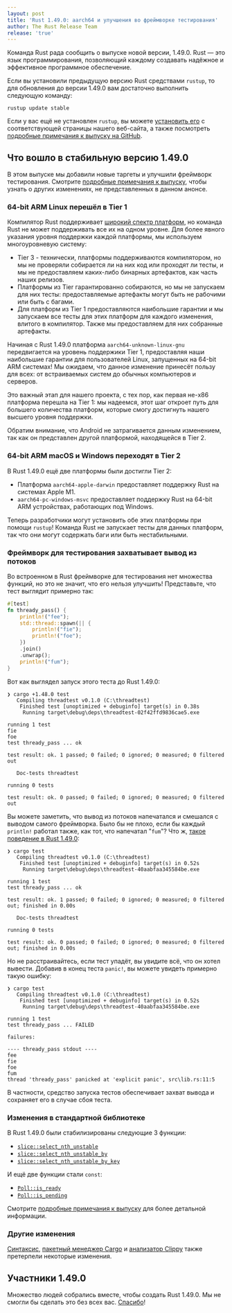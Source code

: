 ```yaml
---
layout: post
title: 'Rust 1.49.0: aarch64 и улучшения во фреймворке тестирования'
author: The Rust Release Team
release: 'true'
---
```


Команда Rust рада сообщить о выпуске новой версии, 1.49.0. Rust — это язык программирования, позволяющий каждому создавать надёжное и эффективное программное обеспечение.

Если вы установили предыдущую версию Rust средствами `rustup`, то для обновления до версии 1.49.0 вам достаточно выполнить следующую команду:

```console
rustup update stable
```

Если у вас ещё не установлен `rustup`, вы можете [установить его] с соответствующей страницы нашего веб-сайта, а также посмотреть [подробные примечания к выпуску на GitHub].

## Что вошло в стабильную версию 1.49.0

В этом выпуске мы добавили новые таргеты и улучшили фреймворк тестирования. Смотрите [подробные примечания к выпуску](https://github.com/rust-lang/rust/blob/master/RELEASES.md#version-1490-2020-12-31), чтобы узнать о других изменениях, не представленных в данном анонсе.

### 64-bit ARM Linux перешёл в Tier 1

Компилятор Rust поддерживает [широкий спектр платформ], но команда Rust не может поддерживать все их на одном уровне. Для более явного указания уровня поддержки каждой платформы, мы используем многоуровневую систему:

- Tier 3 - технически, платформы поддерживаются компилятором, но мы не проверяли собирается ли на них код или проходят ли тесты, и мы не предоставляем каких-либо бинарных артефактов, как часть наших релизов.
- Платформы из Tier гарантированно собираются, но мы не запускаем для них тесты: предоставляемые артефакты могут быть не рабочими или быть с багами.
- Для платформ из Tier 1 предоставляются наибольшие гарантии и мы запускаем все тесты для этих платформ для каждого изменения, влитого в компилятор. Также мы предоставляем для них собранные артефакты.

Начиная с Rust 1.49.0 платформа `aarch64-unknown-linux-gnu` передвигается на уровень поддержики Tier 1, предоставляя наши наибольшие гарантии для пользователей Linux, запущенных на 64-bit ARM системах! Мы ожидаем, что данное изменение принесёт пользу для всех: от встраиваемых систем до обычных компьютеров и серверов.

Это важный этап для нашего проекта, с тех пор, как первая не-x86 платформа перешла на Tier 1: мы надеемся, этот шаг откроет путь для большего количества платформ, которые смогу достигнуть нашего высшего уровня поддержки.

Обратим внимание, что Android не затрагивается данным изменением, так как он представлен другой платформой, находящейся в Tier 2.

### 64-bit ARM macOS и Windows переходят в Tier 2

В Rust 1.49.0 ещё две платформы были достигли Tier 2:

- Платформа `aarch64-apple-darwin` предоставляет поддержку Rust на системах Apple M1.
- `aarch64-pc-windows-msvc` предоставляет поддержку Rust на 64-bit ARM устройствах, работающих под Windows.

Теперь разработчики могут установить обе этих платформы при помощи `rustup`! Команда Rust не запускает тесты для данных платформ, так что они могут содержать баги или быть нестабильными.

### Фреймворк для тестирования захватывает вывод из потоков

Во встроенном в Rust фреймворке для тестирования нет множества функций, но это не значит, что его нельзя улучшить! Представьте, что тест выглядит примерно так:

```rust
#[test]
fn thready_pass() {
    println!("fee");
    std::thread::spawn(|| {
        println!("fie");
        println!("foe");
    })
    .join()
    .unwrap();
    println!("fum");
}
```

Вот как выглядел запуск этого теста до Rust 1.49.0:

```text
❯ cargo +1.48.0 test
   Compiling threadtest v0.1.0 (C:\threadtest)
    Finished test [unoptimized + debuginfo] target(s) in 0.38s
     Running target\debug\deps\threadtest-02f42ffd9836cae5.exe

running 1 test
fie
foe
test thready_pass ... ok

test result: ok. 1 passed; 0 failed; 0 ignored; 0 measured; 0 filtered out

   Doc-tests threadtest

running 0 tests

test result: ok. 0 passed; 0 failed; 0 ignored; 0 measured; 0 filtered out
```

Вы можете заметить, что вывод из потоков напечатался и смешался с выводом самого фреймворка. Было бы не плохо, если бы каждый `println!` работал также, как тот, что напечатал "`fum`"? Что ж, [такое поведение в Rust 1.49.0](https://github.com/rust-lang/rust/pull/78227):

```text
❯ cargo test
   Compiling threadtest v0.1.0 (C:\threadtest)
    Finished test [unoptimized + debuginfo] target(s) in 0.52s
     Running target\debug\deps\threadtest-40aabfaa345584be.exe

running 1 test
test thready_pass ... ok

test result: ok. 1 passed; 0 failed; 0 ignored; 0 measured; 0 filtered out; finished in 0.00s

   Doc-tests threadtest

running 0 tests

test result: ok. 0 passed; 0 failed; 0 ignored; 0 measured; 0 filtered out; finished in 0.00s
```

Но не расстраивайтесь, если тест упадёт, вы увидите всё, что он хотел вывести. Добавив в конец теста `panic!`, вы можете увидеть примерно такую ошибку:

```text
❯ cargo test
   Compiling threadtest v0.1.0 (C:\threadtest)
    Finished test [unoptimized + debuginfo] target(s) in 0.52s
     Running target\debug\deps\threadtest-40aabfaa345584be.exe

running 1 test
test thready_pass ... FAILED

failures:

---- thready_pass stdout ----
fee
fie
foe
fum
thread 'thready_pass' panicked at 'explicit panic', src\lib.rs:11:5
```

В частности, средство запуска тестов обеспечивает захват вывода и сохраняет его в случае сбоя теста.

### Изменения в стандартной библиотеке

В Rust 1.49.0 были стабилизированы следующие 3 функции:

- [`slice::select_nth_unstable`]
- [`slice::select_nth_unstable_by`]
- [`slice::select_nth_unstable_by_key`]

И ещё две функции стали `const`:

- [`Poll::is_ready`]
- [`Poll::is_pending`]

Смотрите [подробные примечания к выпуску](https://github.com/rust-lang/rust/blob/master/RELEASES.md#version-1490-2020-12-31) для более детальной информации.

### Другие изменения

[Синтаксис](https://github.com/rust-lang/rust/blob/master/RELEASES.md#version-1490-2020-12-31), [пакетный менеджер Cargo] и [анализатор Clippy] также претерпели некоторые изменения.

## Участники 1.49.0

Множество людей собрались вместе, чтобы создать Rust 1.49.0. Мы не смогли бы сделать это без всех вас. [Спасибо](https://thanks.rust-lang.org/rust/1.49.0/)!


[установить его]: https://www.rust-lang.org/install.html
[подробные примечания к выпуску на GitHub]: https://github.com/rust-lang/rust/blob/master/RELEASES.md#version-1490-2020-12-31
[широкий спектр платформ]: https://doc.rust-lang.org/stable/rustc/platform-support.html
[`slice::select_nth_unstable`]: https://doc.rust-lang.org/nightly/std/primitive.slice.html#method.select_nth_unstable
[`slice::select_nth_unstable_by`]: https://doc.rust-lang.org/nightly/std/primitive.slice.html#method.select_nth_unstable_by
[`slice::select_nth_unstable_by_key`]: https://doc.rust-lang.org/nightly/std/primitive.slice.html#method.select_nth_unstable_by_key
[`Poll::is_ready`]: https://doc.rust-lang.org/stable/std/task/enum.Poll.html#method.is_ready
[`Poll::is_pending`]: https://doc.rust-lang.org/stable/std/task/enum.Poll.html#method.is_pending
[пакетный менеджер Cargo]: https://github.com/rust-lang/cargo/blob/master/CHANGELOG.md#cargo-149-2020-12-31
[анализатор Clippy]: https://github.com/rust-lang/rust-clippy/blob/master/CHANGELOG.md#rust-149